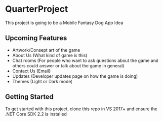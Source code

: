 # QuarterProject
This project is going to be a Mobile Fantasy Dog App Idea

## Upcoming Features
- Artwork/Consept art of the game
- About Us (What kind of game is this)
- Chat rooms (For people who want to ask questions about the game and others could answer or talk about the game in general)
- Contact Us (Email)
- Updates (Developer updates page on how the game is doing)
- Themes (Light or Dark mode)

## Getting Started
To get started with this project, clone this repo in VS 2017+ and ensure the .NET Core SDK 2.2 is installed
